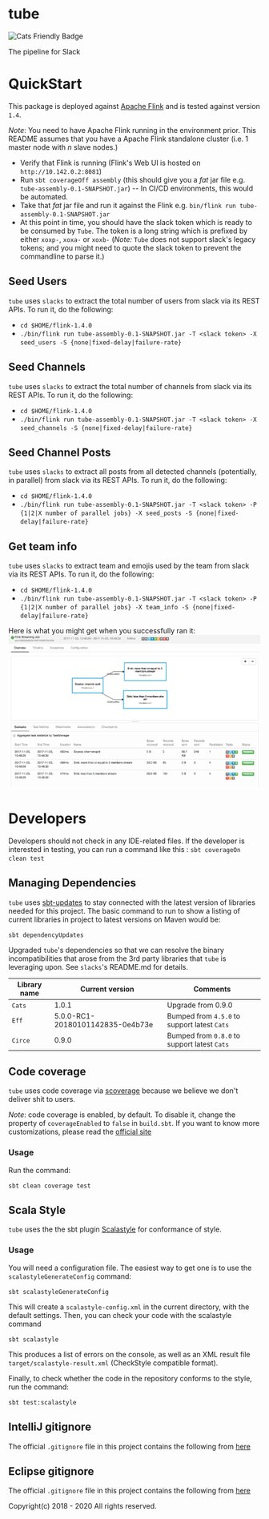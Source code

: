 # tube

![Cats Friendly Badge](https://typelevel.org/cats/img/cats-badge-tiny.png)

The pipeline for Slack

# QuickStart

This package is deployed against [Apache Flink](http://flink.apache.org) and is tested against version `1.4`.

*Note*: You need to have Apache Flink running in the environment prior. This
README assumes that you have a Apache Flink standalone cluster (i.e. 1 master
node with _n_ slave nodes.)

- Verify that Flink is running (Flink's Web UI is hosted on `http://10.142.0.2:8081`)
- Run `sbt coverageOff assembly` (this should give you a _fat_ jar file e.g.  `tube-assembly-0.1-SNAPSHOT.jar`)
-- In CI/CD environments, this would be automated.
- Take that _fat_ jar file and run it against the Flink e.g. `bin/flink run tube-assembly-0.1-SNAPSHOT.jar`
- At this point in time, you should have the slack token which is ready to be
  consumed by `Tube`. The token is a long string which is prefixed by either
  `xoxp-`, `xoxa-` or `xoxb-` (*Note:* `Tube` does not support slack's legacy
  tokens; and you might need to quote the slack token to prevent the
  commandline to parse it.)
## Seed Users

`tube` uses `slacks` to extract the total number of users from slack via its
REST APIs. To run it, do the following:

- `cd $HOME/flink-1.4.0`
- `./bin/flink run tube-assembly-0.1-SNAPSHOT.jar -T <slack token> -X seed_users -S {none|fixed-delay|failure-rate}`

## Seed Channels

`tube` uses `slacks` to extract the total number of channels from slack via its
REST APIs. To run it, do the following:

- `cd $HOME/flink-1.4.0`
- `./bin/flink run tube-assembly-0.1-SNAPSHOT.jar -T <slack token> -X seed_channels -S {none|fixed-delay|failure-rate}`

## Seed Channel Posts

`tube` uses `slacks` to extract all posts from all detected channels (potentially, in parallel) from slack via its
REST APIs. To run it, do the following:

- `cd $HOME/flink-1.4.0`
- `./bin/flink run tube-assembly-0.1-SNAPSHOT.jar -T <slack token> -P {1|2|X number of parallel jobs} -X seed_posts -S {none|fixed-delay|failure-rate}`

## Get team info

`tube` uses `slacks` to extract team and emojis used by the team from slack via its REST APIs. To run it, do the following:

- `cd $HOME/flink-1.4.0`
- `./bin/flink run tube-assembly-0.1-SNAPSHOT.jar -T <slack token> -P {1|2|X number of parallel jobs} -X team_info -S {none|fixed-delay|failure-rate}`

Here is what you might get when you successfully ran it:
![Screen to Tube running against Flink](./images/tube_on_flink.png)

# Developers

Developers should not check in any IDE-related files. If the developer is
interested in testing, you can run a command like this : `sbt coverageOn clean test`

## Managing Dependencies

`tube` uses [sbt-updates](https://github.com/rtimush/sbt-updates) to stay connected with the latest version of
libraries needed for this project. The basic command to run to show a listing
of current libraries in project to latest versions on Maven would be:
```
sbt dependencyUpdates
```

Upgraded `tube`'s dependencies so that we can resolve the binary incompatibilities that arose from the 3rd party libraries that `tube` is leveraging upon. See `slacks`'s README.md for details.

Library name | Current version | Comments
-------------| ----------------|----------
`Cats`       | 1.0.1           | Upgrade from 0.9.0
`Eff`        | 5.0.0-RC1-20180101142835-0e4b73e| Bumped from `4.5.0` to support latest `Cats`
`Circe`      | 0.9.0 | Bumped from `0.8.0` to support latest `Cats`

## Code coverage

`tube` uses code coverage via [scoverage](https://github.com/scoverage/sbt-scoverage) because we believe we don't deliver shit to users.

*Note*: code coverage is enabled, by default. To disable it, change the
property of `coverageEnabled` to `false` in `build.sbt`. If you want to know
more customizations, please read the [official site](https://github.com/scoverage/sbt-scoverage)

### Usage

Run the command:
```
sbt clean coverage test
```

## Scala Style

`tube` uses the the sbt plugin [Scalastyle](http://www.scalastyle.org/sbt.html) for conformance of style.

### Usage

You will need a configuration file. The easiest way to get one is to use the `scalastyleGenerateConfig` command:
```
sbt scalastyleGenerateConfig
```
This will create a `scalastyle-config.xml` in the current directory, with the default settings. Then, you can check your code with the scalastyle command
```
sbt scalastyle
```
This produces a list of errors on the console, as well as an XML result file `target/scalastyle-result.xml` (CheckStyle compatible format).

Finally, to check whether the code in the repository conforms to the style, run
the command:
```
sbt test:scalastyle
```

## IntelliJ gitignore

The official `.gitignore` file in this project contains the following from
[here](https://github.com/github/gitignore/blob/master/Global/JetBrains.gitignore)

## Eclipse gitignore

The official `.gitignore` file in this project contains the following from 
[here](https://github.com/github/gitignore/blob/master/Global/Eclipse.gitignore)


Copyright(c) 2018 - 2020
All rights reserved.
